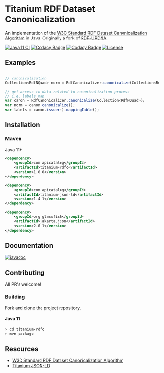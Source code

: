 # Titanium RDF Dataset Canonicalization

An implementation of the [W3C Standard RDF Dataset Canonicalization Algorithm](https://www.w3.org/TR/rdf-canon/) in Java. Originally a fork of [RDF-URDNA](https://github.com/setl/rdf-urdna).

[![Java 11 CI](https://github.com/filip26/titanium-rdfc/actions/workflows/java11-build.yml/badge.svg?branch=main)](https://github.com/filip26/titanium-rdfc/actions/workflows/java11-build.yml)
[![Codacy Badge](https://app.codacy.com/project/badge/Grade/8682ccd0fb314ee8a237462c25373686)](https://app.codacy.com/gh/filip26/titanium-rdfc/dashboard?utm_source=gh&utm_medium=referral&utm_content=&utm_campaign=Badge_grade)
[![Codacy Badge](https://app.codacy.com/project/badge/Coverage/8682ccd0fb314ee8a237462c25373686)](https://app.codacy.com/gh/filip26/titanium-rdfc/dashboard?utm_source=gh&utm_medium=referral&utm_content=&utm_campaign=Badge_coverage)
[![License](https://img.shields.io/badge/License-Apache%202.0-blue.svg)](https://opensource.org/licenses/Apache-2.0)

## Examples

```javascript

// canonicalization
Collection<RdfNQuad> norm = RdfCanonicalizer.canonicalize(Collection<RdfNQuad>);

// get access to data related to canonicalization process
// i.e. labels map
var canon = RdfCanonicalizer.canonicalize(Collection<RdfNQuad>);
var norm = canon.canonicalize();
var labels = canon.issuer().mappingTable();
```

## Installation

### Maven
Java 11+

```xml
<dependency>
    <groupId>com.apicatalog</groupId>
    <artifactId>titanium-rdfc</artifactId>
    <version>1.0.0</version>
</dependency>

<dependency>
    <groupId>com.apicatalog</groupId>
    <artifactId>titanium-json-ld</artifactId>
    <version>1.4.1</version>
</dependency>

<dependency>
    <groupId>org.glassfish</groupId>
    <artifactId>jakarta.json</artifactId>
    <version>2.0.1</version>
</dependency>
```


## Documentation

[![javadoc](https://javadoc.io/badge2/com.apicatalog/titanium-rdfc/javadoc.svg)](https://javadoc.io/doc/com.apicatalog/titanium-rdfc)

## Contributing

All PR's welcome!

### Building

Fork and clone the project repository.

#### Java 11
```bash
> cd titanium-rdfc
> mvn package
```

## Resources
* [W3C Standard RDF Dataset Canonicalization Algorithm](https://www.w3.org/TR/rdf-canon/)
* [Titanium JSON-LD](https://github.com/filip26/titanium-json-ld)

